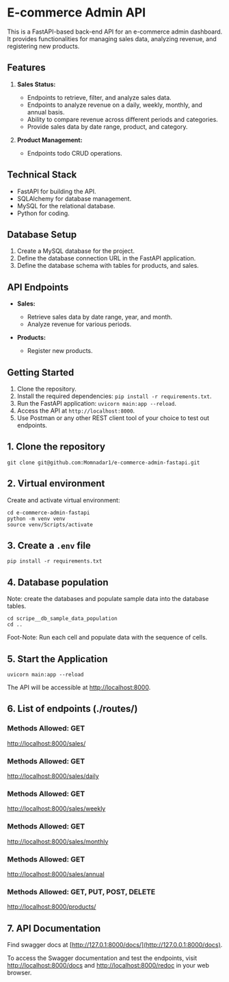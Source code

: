 # E-commerce Admin API

This is a FastAPI-based back-end API for an e-commerce admin dashboard. It provides functionalities for managing sales data, analyzing revenue, and registering new products.

## Features

1. **Sales Status:**
   - Endpoints to retrieve, filter, and analyze sales data.
   - Endpoints to analyze revenue on a daily, weekly, monthly, and annual basis.
   - Ability to compare revenue across different periods and categories.
   - Provide sales data by date range, product, and category.

2. **Product Management:**
   - Endpoints todo CRUD operations.

## Technical Stack

- FastAPI for building the API.
- SQLAlchemy for database management.
- MySQL for the relational database.
- Python for coding.

## Database Setup

1. Create a MySQL database for the project.
2. Define the database connection URL in the FastAPI application.
3. Define the database schema with tables for products, and sales.

## API Endpoints

- **Sales:**
   - Retrieve sales data by date range, year, and month.
   - Analyze revenue for various periods.

- **Products:**
   - Register new products.

## Getting Started

1. Clone the repository.
2. Install the required dependencies: `pip install -r requirements.txt`.
3. Run the FastAPI application: `uvicorn main:app --reload`.
4. Access the API at `http://localhost:8000`.
5. Use Postman or any other REST client tool of your choice to test out endpoints.

## 1. Clone the repository
```shell
git clone git@github.com:Momnadar1/e-commerce-admin-fastapi.git
```
## 2. Virtual environment
Create and activate virtual environment:
```shell
cd e-commerce-admin-fastapi
python -m venv venv
source venv/Scripts/activate
```

## 3. Create a `.env` file
```shell
pip install -r requirements.txt
```

## 4. Database population
Note: create the databases and populate sample data into the database tables.
```shell
cd scripe__db_sample_data_population
cd ..
```
Foot-Note: Run each cell and populate data with the sequence of cells.

## 5. Start the Application

```shell
uvicorn main:app --reload
```
The API will be accessible at [http://localhost:8000](http://localhost:8000).

## 6. List of endpoints (./routes/)

### Methods Allowed: GET
[http://localhost:8000/sales/](http://localhost:8000/sales/)

### Methods Allowed: GET
[http://localhost:8000/sales/daily](http://localhost:8000/sales/daily)

### Methods Allowed: GET
[http://localhost:8000/sales/weekly](http://localhost:8000/sales/weekly)

### Methods Allowed: GET
[http://localhost:8000/sales/monthly](http://localhost:8000/sales/monthly)

### Methods Allowed: GET
[http://localhost:8000/sales/annual](http://localhost:8000/sales/annual)

### Methods Allowed: GET, PUT, POST, DELETE
[http://localhost:8000/products/](http://localhost:8000/products/) 

## 7. API Documentation
Find swagger docs at [http://127.0.1:8000/docs/](http://127.0.0.1:8000/docs).

To access the Swagger documentation and test the endpoints, visit [http://localhost:8000/docs](http://localhost:8000/docs) and [http://localhost:8000/redoc](http://localhost:8000/redoc) in your web browser.
